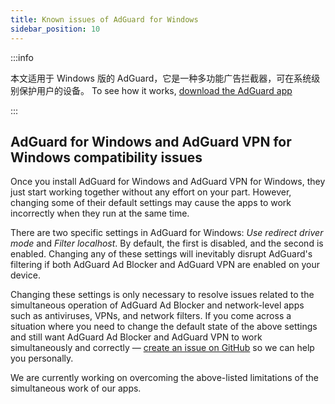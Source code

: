 ```yaml
---
title: Known issues of AdGuard for Windows
sidebar_position: 10
---
```


:::info

本文适用于 Windows 版的 AdGuard，它是一种多功能广告拦截器，可在系统级别保护用户的设备。 To see how it works, [download the AdGuard app](https://agrd.io/download-kb-adblock)

:::

## AdGuard for Windows and AdGuard VPN for Windows compatibility issues

Once you install AdGuard for Windows and AdGuard VPN for Windows, they just start working together without any effort on your part. However, changing some of their default settings may cause the apps to work incorrectly when they run at the same time.

There are two specific settings in AdGuard for Windows: *Use redirect driver mode* and *Filter localhost*. By default, the first is disabled, and the second is enabled. Changing any of these settings will inevitably disrupt AdGuard's filtering if both AdGuard Ad Blocker and AdGuard VPN are enabled on your device.

Changing these settings is only necessary to resolve issues related to the simultaneous operation of AdGuard Ad Blocker and network-level apps such as  antiviruses, VPNs, and network filters. If you come across a situation where you need to change the default state of the above settings and still want AdGuard Ad Blocker and AdGuard VPN to work simultaneously and correctly — [create an issue on GitHub](https://github.com/AdguardTeam/AdguardForWindows/issues/new/choose) so we can help you personally.

We are currently working on overcoming the above-listed limitations of the simultaneous work of our apps.

